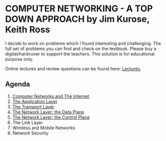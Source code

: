 # COMPUTER NETWORKING - A TOP DOWN APPROACH by Jim Kurose, Keith Ross 
I decide to work on problems which I found interesting and challenging. The full set of problems you can find and check on the textbook. Please buy a digital/hardcover to support the teachers. This solution is for educational purpose only.

Online lectures and review questions can be found here: [Lectures](https://gaia.cs.umass.edu/kurose_ross/lectures.php).

## Agenda 
1. [Computer Networks and The Internet](https://github.com/duyhuynh02/networking/tree/main/comp-network-and-the-internet)
2. [The Application Layer](https://github.com/duyhuynh02/networking/tree/main/application-layer)
3. [The Transport Layer](https://github.com/duyhuynh02/networking/tree/main/transport-layer)
4. [The Network Layer: the Data Plane](https://github.com/duyhuynh02/networking/tree/main/network-layer/data-plane) 
5. [The Network Layer: the Control Plane](https://github.com/duyhuynh02/networking/blob/main/network-layer/control-plane/questions.md)
6. The Link Layer 
7. Wireless and Mobile Networks 
8. Network Security 